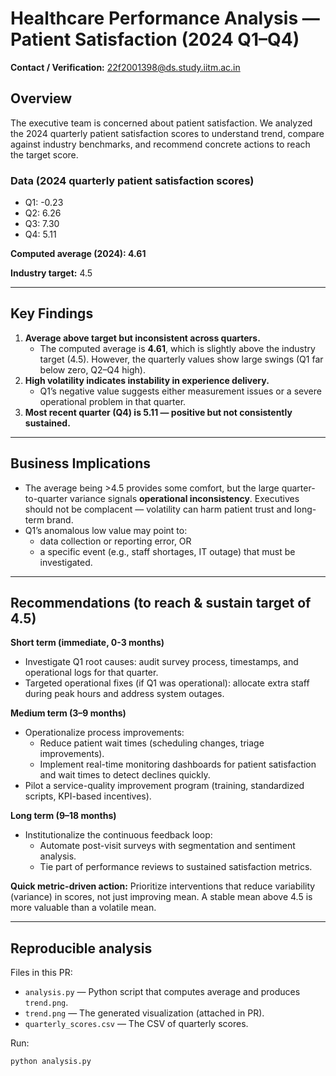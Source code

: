 # Healthcare Performance Analysis — Patient Satisfaction (2024 Q1–Q4)

**Contact / Verification:** 22f2001398@ds.study.iitm.ac.in

## Overview
The executive team is concerned about patient satisfaction. We analyzed the 2024 quarterly patient satisfaction scores to understand trend, compare against industry benchmarks, and recommend concrete actions to reach the target score.

### Data (2024 quarterly patient satisfaction scores)
- Q1: -0.23  
- Q2: 6.26  
- Q3: 7.30  
- Q4: 5.11  

**Computed average (2024): 4.61**

**Industry target:** 4.5

---

## Key Findings
1. **Average above target but inconsistent across quarters.**  
   - The computed average is **4.61**, which is slightly above the industry target (4.5). However, the quarterly values show large swings (Q1 far below zero, Q2–Q4 high).
2. **High volatility indicates instability in experience delivery.**  
   - Q1’s negative value suggests either measurement issues or a severe operational problem in that quarter.
3. **Most recent quarter (Q4) is 5.11 — positive but not consistently sustained.**

---

## Business Implications
- The average being >4.5 provides some comfort, but the large quarter-to-quarter variance signals **operational inconsistency**. Executives should not be complacent — volatility can harm patient trust and long-term brand.
- Q1’s anomalous low value may point to:
  - data collection or reporting error, OR
  - a specific event (e.g., staff shortages, IT outage) that must be investigated.

---

## Recommendations (to reach & sustain target of 4.5)
**Short term (immediate, 0-3 months)**
- Investigate Q1 root causes: audit survey process, timestamps, and operational logs for that quarter.
- Targeted operational fixes (if Q1 was operational): allocate extra staff during peak hours and address system outages.

**Medium term (3–9 months)**
- Operationalize process improvements:
  - Reduce patient wait times (scheduling changes, triage improvements).
  - Implement real-time monitoring dashboards for patient satisfaction and wait times to detect declines quickly.
- Pilot a service-quality improvement program (training, standardized scripts, KPI-based incentives).

**Long term (9–18 months)**
- Institutionalize the continuous feedback loop:
  - Automate post-visit surveys with segmentation and sentiment analysis.
  - Tie part of performance reviews to sustained satisfaction metrics.

**Quick metric-driven action:** Prioritize interventions that reduce variability (variance) in scores, not just improving mean. A stable mean above 4.5 is more valuable than a volatile mean.

---

## Reproducible analysis
Files in this PR:
- `analysis.py` — Python script that computes average and produces `trend.png`.
- `trend.png` — The generated visualization (attached in PR).
- `quarterly_scores.csv` — The CSV of quarterly scores.

Run:
```bash
python analysis.py
